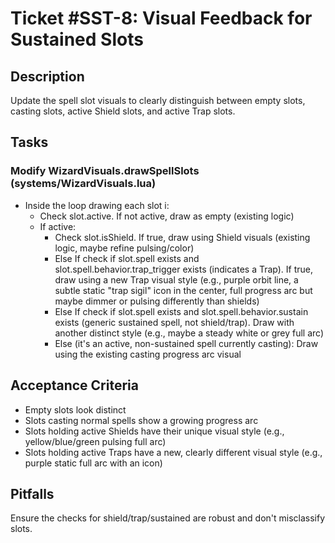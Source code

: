 # Ticket #SST-8: Visual Feedback for Sustained Slots

## Description
Update the spell slot visuals to clearly distinguish between empty slots, casting slots, active Shield slots, and active Trap slots.

## Tasks

### Modify WizardVisuals.drawSpellSlots (systems/WizardVisuals.lua)
- Inside the loop drawing each slot i:
  - Check slot.active. If not active, draw as empty (existing logic)
  - If active:
    - Check slot.isShield. If true, draw using Shield visuals (existing logic, maybe refine pulsing/color)
    - Else If check if slot.spell exists and slot.spell.behavior.trap_trigger exists (indicates a Trap). If true, draw using a new Trap visual style (e.g., purple orbit line, a subtle static "trap sigil" icon in the center, full progress arc but maybe dimmer or pulsing differently than shields)
    - Else If check if slot.spell exists and slot.spell.behavior.sustain exists (generic sustained spell, not shield/trap). Draw with another distinct style (e.g., maybe a steady white or grey full arc)
    - Else (it's an active, non-sustained spell currently casting): Draw using the existing casting progress arc visual

## Acceptance Criteria
- Empty slots look distinct
- Slots casting normal spells show a growing progress arc
- Slots holding active Shields have their unique visual style (e.g., yellow/blue/green pulsing full arc)
- Slots holding active Traps have a new, clearly different visual style (e.g., purple static full arc with an icon)

## Pitfalls
Ensure the checks for shield/trap/sustained are robust and don't misclassify slots.
